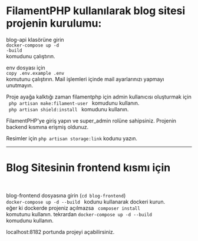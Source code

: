 <h1>FilamentPHP kullanılarak blog sitesi projenin kurulumu:</h1>

blog-api klasörüne girin <br>
<code>docker-compose up -d -build</code> <br>
komudunu çalıştırın.

env dosyası için <br> <code>copy .env.example .env</code> <br> komutunu çalıştırın. Mail işlemleri içinde mail ayarlarınızı yapmayı unutmayın.

Proje ayağa kalktığı zaman filamentphp için admin kullanıcısı oluşturmak için <br>
<code> php artisan make:filament-user </code>
komudunu kullanın. <br>
<code> php artisan shield:install </code> komudunu kullanın. <br>

FilamentPHP'ye giriş yapın ve super_admin rolüne sahipsiniz. Projenin backend kısmına erişmiş oldunuz.

Resimler için <code>php artisan storage:link</code> kodunu yazın.

<hr>
<h1>Blog Sitesinin frontend kısmı için </h1><br>

blog-frontend dosyasına girin (<code>cd blog-frontend</code>) <br>
<code>docker-compose up -d --build </code> kodunu kullanarak dockeri kurun. <br>
eğer ki dockerde projeniz açılmazsa <code> composer install </code> komutunu kullanın.
tekrardan <code>docker-compose up -d --build </code> komudunu kullanın.

localhost:8182 portunda projeyi açabilirsiniz.


